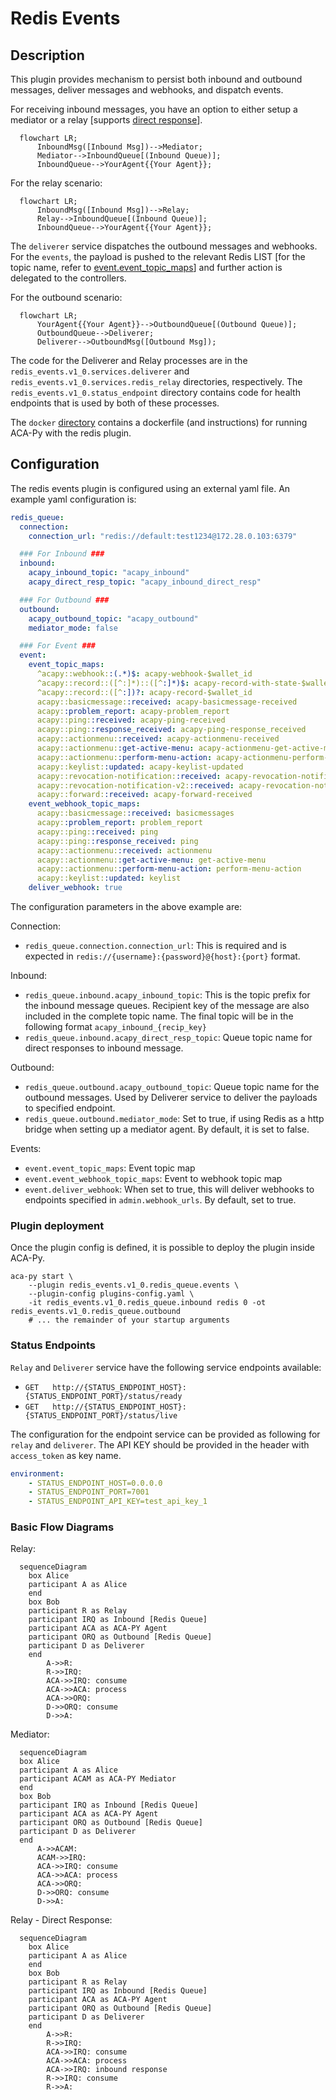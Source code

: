 # Redis Events

## Description

This plugin provides mechanism to persist both inbound and outbound messages, deliver messages and webhooks, and dispatch events.

For receiving inbound messages, you have an option to either setup a mediator or a relay [supports [direct response](https://github.com/hyperledger/aries-rfcs/tree/main/features/0092-transport-return-route#aries-rfc-0092-transports-return-route)].

```mermaid
  flowchart LR;
      InboundMsg([Inbound Msg])-->Mediator;
      Mediator-->InboundQueue[(Inbound Queue)];
      InboundQueue-->YourAgent{{Your Agent}};
```

For the relay scenario:

```mermaid
  flowchart LR;
      InboundMsg([Inbound Msg])-->Relay;
      Relay-->InboundQueue[(Inbound Queue)];
      InboundQueue-->YourAgent{{Your Agent}};
```

The `deliverer` service dispatches the outbound messages and webhooks. For the `events`, the payload is pushed to the relevant Redis LIST [for the topic name, refer to [event.event_topic_maps](#plugin-configuration)] and further action is delegated to the controllers.

For the outbound scenario:

```mermaid
  flowchart LR;
      YourAgent{{Your Agent}}-->OutboundQueue[(Outbound Queue)];
      OutboundQueue-->Deliverer;
      Deliverer-->OutboundMsg([Outbound Msg]);
```

The code for the Deliverer and Relay processes are in the `redis_events.v1_0.services.deliverer` and `redis_events.v1_0.services.redis_relay` directories, respectively. The `redis_events.v1_0.status_endpoint` directory contains code for health endpoints that is used by both of these processes.

The `docker` [directory](https://github.com/hyperledger/aries-acapy-plugins/blob/main/redis_events/docker) contains a dockerfile (and instructions) for running ACA-Py with the redis plugin.

## Configuration

The redis events plugin is configured using an external yaml file. An example yaml configuration is:

```yaml
redis_queue:
  connection:
    connection_url: "redis://default:test1234@172.28.0.103:6379"

  ### For Inbound ###
  inbound:
    acapy_inbound_topic: "acapy_inbound"
    acapy_direct_resp_topic: "acapy_inbound_direct_resp"

  ### For Outbound ###
  outbound:
    acapy_outbound_topic: "acapy_outbound"
    mediator_mode: false

  ### For Event ###
  event:
    event_topic_maps:
      ^acapy::webhook::(.*)$: acapy-webhook-$wallet_id
      ^acapy::record::([^:]*)::([^:]*)$: acapy-record-with-state-$wallet_id
      ^acapy::record::([^:])?: acapy-record-$wallet_id
      acapy::basicmessage::received: acapy-basicmessage-received
      acapy::problem_report: acapy-problem_report
      acapy::ping::received: acapy-ping-received
      acapy::ping::response_received: acapy-ping-response_received
      acapy::actionmenu::received: acapy-actionmenu-received
      acapy::actionmenu::get-active-menu: acapy-actionmenu-get-active-menu
      acapy::actionmenu::perform-menu-action: acapy-actionmenu-perform-menu-action
      acapy::keylist::updated: acapy-keylist-updated
      acapy::revocation-notification::received: acapy-revocation-notification-received
      acapy::revocation-notification-v2::received: acapy-revocation-notification-v2-received
      acapy::forward::received: acapy-forward-received
    event_webhook_topic_maps:
      acapy::basicmessage::received: basicmessages
      acapy::problem_report: problem_report
      acapy::ping::received: ping
      acapy::ping::response_received: ping
      acapy::actionmenu::received: actionmenu
      acapy::actionmenu::get-active-menu: get-active-menu
      acapy::actionmenu::perform-menu-action: perform-menu-action
      acapy::keylist::updated: keylist
    deliver_webhook: true
```

The configuration parameters in the above example are:

Connection:

- `redis_queue.connection.connection_url`: This is required and is expected in `redis://{username}:{password}@{host}:{port}` format.

Inbound:

- `redis_queue.inbound.acapy_inbound_topic`: This is the topic prefix for the inbound message queues. Recipient key of the message are also included in the complete topic name. The final topic will be in the following format `acapy_inbound_{recip_key}`
- `redis_queue.inbound.acapy_direct_resp_topic`: Queue topic name for direct responses to inbound message.

Outbound:

- `redis_queue.outbound.acapy_outbound_topic`: Queue topic name for the outbound messages. Used by Deliverer service to deliver the payloads to specified endpoint.
- `redis_queue.outbound.mediator_mode`: Set to true, if using Redis as a http bridge when setting up a mediator agent. By default, it is set to false.

Events:

- `event.event_topic_maps`: Event topic map
- `event.event_webhook_topic_maps`: Event to webhook topic map
- `event.deliver_webhook`: When set to true, this will deliver webhooks to endpoints specified in `admin.webhook_urls`. By default, set to true.

### Plugin deployment

Once the plugin config is defined, it is possible to deploy the plugin inside ACA-Py.

```shell
aca-py start \
    --plugin redis_events.v1_0.redis_queue.events \
    --plugin-config plugins-config.yaml \
    -it redis_events.v1_0.redis_queue.inbound redis 0 -ot redis_events.v1_0.redis_queue.outbound
    # ... the remainder of your startup arguments
```

### Status Endpoints

`Relay` and `Deliverer` service have the following service endpoints available:

- `GET` &emsp; `http://{STATUS_ENDPOINT_HOST}:{STATUS_ENDPOINT_PORT}/status/ready`
- `GET` &emsp; `http://{STATUS_ENDPOINT_HOST}:{STATUS_ENDPOINT_PORT}/status/live`

The configuration for the endpoint service can be provided as following for `relay` and `deliverer`. The API KEY should be provided in the header with `access_token` as key name.

```yaml
environment:
    - STATUS_ENDPOINT_HOST=0.0.0.0
    - STATUS_ENDPOINT_PORT=7001
    - STATUS_ENDPOINT_API_KEY=test_api_key_1
```

### Basic Flow Diagrams

Relay:

```mermaid
  sequenceDiagram
    box Alice
    participant A as Alice
    end
    box Bob
    participant R as Relay
    participant IRQ as Inbound [Redis Queue]
    participant ACA as ACA-PY Agent
    participant ORQ as Outbound [Redis Queue]
    participant D as Deliverer
    end
        A->>R: 
        R->>IRQ: 
        ACA->>IRQ: consume 
        ACA->>ACA: process 
        ACA->>ORQ: 
        D->>ORQ: consume 
        D->>A: 
```

Mediator:

```mermaid
  sequenceDiagram
  box Alice
  participant A as Alice
  participant ACAM as ACA-PY Mediator
  end
  box Bob
  participant IRQ as Inbound [Redis Queue]
  participant ACA as ACA-PY Agent
  participant ORQ as Outbound [Redis Queue]
  participant D as Deliverer
  end
      A->>ACAM: 
      ACAM->>IRQ: 
      ACA->>IRQ: consume
      ACA->>ACA: process
      ACA->>ORQ: 
      D->>ORQ: consume
      D->>A: 
```

Relay - Direct Response:

```mermaid
  sequenceDiagram
    box Alice
    participant A as Alice
    end
    box Bob
    participant R as Relay
    participant IRQ as Inbound [Redis Queue]
    participant ACA as ACA-PY Agent
    participant ORQ as Outbound [Redis Queue]
    participant D as Deliverer
    end
        A->>R: 
        R->>IRQ: 
        ACA->>IRQ: consume 
        ACA->>ACA: process 
        ACA->>IRQ: inbound response 
        R->>IRQ: consume 
        R->>A: 
```
